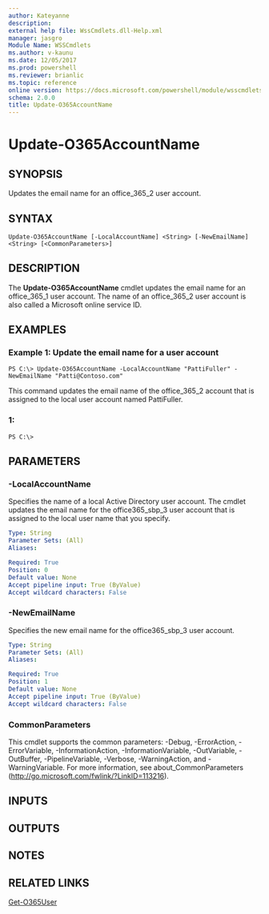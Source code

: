 ```yaml
---
author: Kateyanne
description: 
external help file: WssCmdlets.dll-Help.xml
manager: jasgro
Module Name: WSSCmdlets
ms.author: v-kaunu
ms.date: 12/05/2017
ms.prod: powershell
ms.reviewer: brianlic
ms.topic: reference
online version: https://docs.microsoft.com/powershell/module/wsscmdlets/update-o365accountname?view=windowsserver2012r2-ps&wt.mc_id=ps-gethelp
schema: 2.0.0
title: Update-O365AccountName
---
```


# Update-O365AccountName

## SYNOPSIS
Updates the email name for an office_365_2 user account.

## SYNTAX

```
Update-O365AccountName [-LocalAccountName] <String> [-NewEmailName] <String> [<CommonParameters>]
```

## DESCRIPTION
The **Update-O365AccountName** cmdlet updates the email name for an office_365_1 user account.
The name of an office_365_2 user account is also called a Microsoft online service ID.

## EXAMPLES

### Example 1: Update the email name for a user account
```
PS C:\> Update-O365AccountName -LocalAccountName "PattiFuller" -NewEmailName "Patti@Contoso.com"
```

This command updates the email name of the office_365_2 account that is assigned to the local user account named PattiFuller.

### 1:
```
PS C:\>
```

## PARAMETERS

### -LocalAccountName
Specifies the name of a local Active Directory user account.
The cmdlet updates the email name for the office365_sbp_3 user account that is assigned to the local user name that you specify.

```yaml
Type: String
Parameter Sets: (All)
Aliases: 

Required: True
Position: 0
Default value: None
Accept pipeline input: True (ByValue)
Accept wildcard characters: False
```

### -NewEmailName
Specifies the new email name for the office365_sbp_3 user account.

```yaml
Type: String
Parameter Sets: (All)
Aliases: 

Required: True
Position: 1
Default value: None
Accept pipeline input: True (ByValue)
Accept wildcard characters: False
```

### CommonParameters
This cmdlet supports the common parameters: -Debug, -ErrorAction, -ErrorVariable, -InformationAction, -InformationVariable, -OutVariable, -OutBuffer, -PipelineVariable, -Verbose, -WarningAction, and -WarningVariable. For more information, see about_CommonParameters (http://go.microsoft.com/fwlink/?LinkID=113216).

## INPUTS

## OUTPUTS

## NOTES

## RELATED LINKS

[Get-O365User](./Get-O365User.md)

